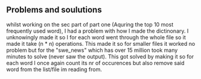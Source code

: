 ## Problems and soulutions
whilst working on the sec part of part one (Aquring the top 10 most frequently used word), I had a problem with how I made the dictinonary. I unknowingly made it so I for each word went through the whole file so it made it take (n * n) operations. This made it so for smaller files it worked no problem but for the "swe_news" which has over 15 million took many minutes to solve (never saw the output).
This got solved by making it so for each word I once again count its nr of occurences but also remove said word from the list/file im reading from. 